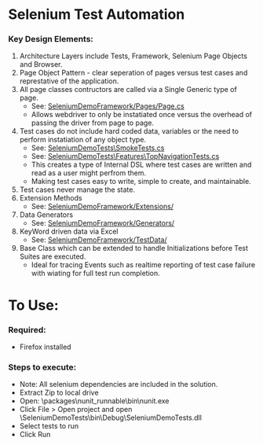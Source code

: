 # Selenium Test Automation

### Key Design Elements:
1. Architecture Layers include Tests, Framework, Selenium Page Objects and Browser.
2. Page Object Pattern - clear seperation of pages versus test cases and represtative of the application.
3. All page classes contructors are called via a Single Generic type of page.
	* See: [SeleniumDemoFramework/Pages/Page.cs](https://github.com/eddif/SeleniumTestAutomationFramework/blob/master/SeleniumDemoFramework/Pages/Pages.cs)
	* Allows webdriver to only be instatiated once versus the overhead of passing the driver from page to page. 
4. Test cases do not include hard coded data, variables or the need to perform instatiation of any object type.
	* See: [SeleniumDemoTests\SmokeTests.cs](https://github.com/eddif/SeleniumTestAutomationFramework/blob/master/SeleniumDemoTests/SmokeTests.cs)
	* See: [SeleniumDemoTests\Features\TopNavigationTests.cs](https://github.com/eddif/SeleniumTestAutomationFramework/blob/master/SeleniumDemoTests/Features/TopNavigationTests.cs)
	* This creates a type of Internal DSL where test cases are written and read as a user might perfrom them. 	
	* Making test cases easy to write, simple to create, and maintainable.
5. Test cases never manage the state.
6. Extension Methods 
	* See: [SeleniumDemoFramework/Extensions/](https://github.com/eddif/SeleniumTestAutomationFramework/tree/master/SeleniumDemoFramework/Extensions)
7. Data Generators
	* See: [SeleniumDemoFramework/Generators/](https://github.com/eddif/SeleniumTestAutomationFramework/tree/master/SeleniumDemoFramework/Generators)
8. KeyWord driven data via Excel
	* See: [SeleniumDemoFramework/TestData/](https://github.com/eddif/SeleniumTestAutomationFramework/tree/master/SeleniumDemoFramework/TestData)
9. Base Class which can be extended to handle Initializations before Test Suites are executed.
	* Ideal for tracing Events such as realtime reporting of test case failure with wiating for full test run completion.

 
# To Use:

### Required: 

* Firefox installed

### Steps to execute:

* Note: All selenium dependencies are included in the solution.
* Extract Zip to local drive
* Open: \packages\nunit_runnable\bin\nunit.exe
* Click File > Open project and open \SeleniumDemoTests\bin\Debug\SeleniumDemoTests.dll
* Select tests to run
* Click Run

